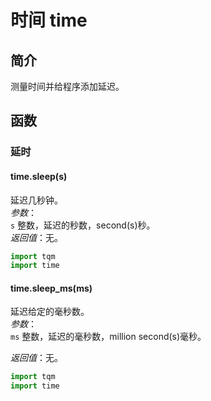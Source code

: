 # 时间 time

## 简介

测量时间并给程序添加延迟。
## 函数

### 延时

#### time.sleep(s)

延迟几秒钟。<br>
*参数*：<br>
`s` 整数，延迟的秒数，second(s)秒。<br>
*返回值*：无。

```py title="delays.py" linenums="1" hl_lines="2"
import tqm
import time
```

#### time.sleep_ms(ms)

延迟给定的毫秒数。<br>
*参数*：<br>
`ms` 整数，延迟的毫秒数，million second(s)毫秒。<br>

*返回值*：无。

```py title="delayms.py" linenums="1" hl_lines="2"
import tqm
import time
```
